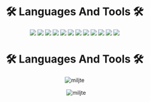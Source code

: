 <h1 align="center">🛠️ Languages And Tools 🛠️</h1>
<p align="center">
  <code><img src="https://img.shields.io/badge/node.js%20-%2343853D.svg?&style=for-the-badge&logo=node.js&logoColor=white" /></code>
  <code><img src="https://img.shields.io/badge/javascript%20-%23323330.svg?&style=for-the-badge&logo=javascript&logoColor=%23F7DF1E" /></code>
  <code><img src="https://img.shields.io/badge/html5%20-%23E34F26.svg?&style=for-the-badge&logo=html5&logoColor=white" /></code>
  <code><img src="https://img.shields.io/badge/css3%20-%231572B6.svg?&style=for-the-badge&logo=css3&logoColor=white" /></code>
  <code><img src="https://img.shields.io/badge/python%20-%2314354C.svg?&style=for-the-badge&logo=python&logoColor=white" /></code>
  <code><img src="https://img.shields.io/badge/express.js%20-%23404d59.svg?&style=for-the-badge" /></code>
  <code><img src="https://img.shields.io/badge/react%20-%2320232a.svg?&style=for-the-badge&logo=react&logoColor=%2361DAFB" /></code>
  <code><img src="https://img.shields.io/badge/bootstrap%20-%23563D7C.svg?&style=for-the-badge&logo=bootstrap&logoColor=white" /></code>
  <code><img src="https://img.shields.io/badge/github%20-%23121011.svg?&style=for-the-badge&logo=github&logoColor=white" /></code>
  <code><img src="https://img.shields.io/badge/heroku%20-%23430098.svg?&style=for-the-badge&logo=heroku&logoColor=white" /></code>
  <code><img src="https://img.shields.io/badge/vercel%20-%23000000.svg?&style=for-the-badge&logo=vercel&logoColor=white" /></code>
  <code><img src="https://img.shields.io/badge/MongoDB-%234ea94b.svg?&style=for-the-badge&logo=mongodb&logoColor=white" /></code>
</p>
<h1 align="center">🛠️ Languages And Tools 🛠️</h1>
<p align="center">
  <img align="center" src="https://github-readme-stats.vercel.app/api/top-langs/?username=miljte&layout=compact&hide=html&theme=dracula" alt="miljte" />
</p>
<p align="center">&nbsp; <img align="center" src="https://github-readme-stats.vercel.app/api?username=miljte&show_icons=true&theme=dracula" alt="miljte" />
</p>
